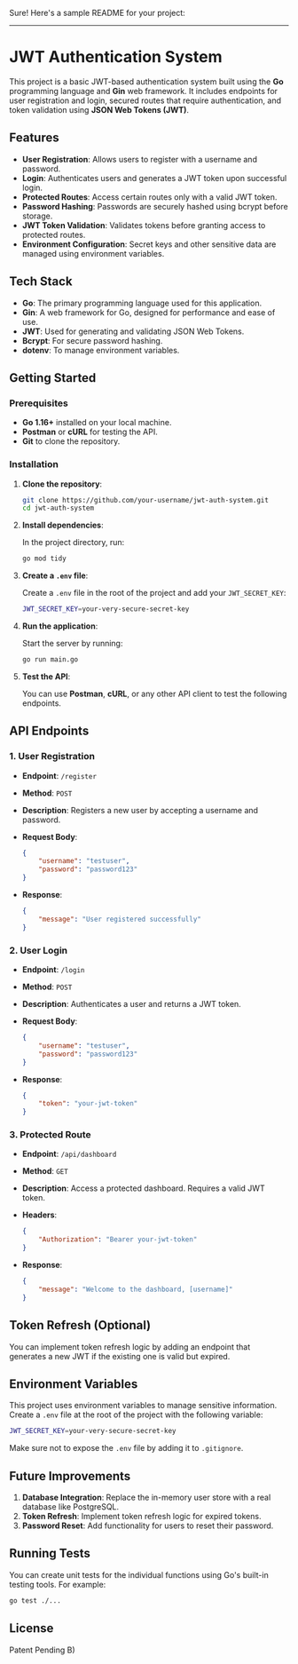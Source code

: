 Sure! Here's a sample README for your project:

---

# JWT Authentication System

This project is a basic JWT-based authentication system built using the **Go** programming language and **Gin** web framework. It includes endpoints for user registration and login, secured routes that require authentication, and token validation using **JSON Web Tokens (JWT)**. 

## Features

- **User Registration**: Allows users to register with a username and password.
- **Login**: Authenticates users and generates a JWT token upon successful login.
- **Protected Routes**: Access certain routes only with a valid JWT token.
- **Password Hashing**: Passwords are securely hashed using bcrypt before storage.
- **JWT Token Validation**: Validates tokens before granting access to protected routes.
- **Environment Configuration**: Secret keys and other sensitive data are managed using environment variables.

## Tech Stack

- **Go**: The primary programming language used for this application.
- **Gin**: A web framework for Go, designed for performance and ease of use.
- **JWT**: Used for generating and validating JSON Web Tokens.
- **Bcrypt**: For secure password hashing.
- **dotenv**: To manage environment variables.

## Getting Started

### Prerequisites

- **Go 1.16+** installed on your local machine.
- **Postman** or **cURL** for testing the API.
- **Git** to clone the repository.

### Installation

1. **Clone the repository**:

    ```bash
    git clone https://github.com/your-username/jwt-auth-system.git
    cd jwt-auth-system
    ```

2. **Install dependencies**:

    In the project directory, run:

    ```bash
    go mod tidy
    ```

3. **Create a `.env` file**:

    Create a `.env` file in the root of the project and add your `JWT_SECRET_KEY`:

    ```bash
    JWT_SECRET_KEY=your-very-secure-secret-key
    ```

4. **Run the application**:

    Start the server by running:

    ```bash
    go run main.go
    ```

5. **Test the API**:

    You can use **Postman**, **cURL**, or any other API client to test the following endpoints.

## API Endpoints

### 1. **User Registration**

- **Endpoint**: `/register`
- **Method**: `POST`
- **Description**: Registers a new user by accepting a username and password.
- **Request Body**:

    ```json
    {
        "username": "testuser",
        "password": "password123"
    }
    ```

- **Response**:

    ```json
    {
        "message": "User registered successfully"
    }
    ```

### 2. **User Login**

- **Endpoint**: `/login`
- **Method**: `POST`
- **Description**: Authenticates a user and returns a JWT token.
- **Request Body**:

    ```json
    {
        "username": "testuser",
        "password": "password123"
    }
    ```

- **Response**:

    ```json
    {
        "token": "your-jwt-token"
    }
    ```

### 3. **Protected Route**

- **Endpoint**: `/api/dashboard`
- **Method**: `GET`
- **Description**: Access a protected dashboard. Requires a valid JWT token.
- **Headers**:

    ```json
    {
        "Authorization": "Bearer your-jwt-token"
    }
    ```

- **Response**:

    ```json
    {
        "message": "Welcome to the dashboard, [username]"
    }
    ```

## Token Refresh (Optional)

You can implement token refresh logic by adding an endpoint that generates a new JWT if the existing one is valid but expired.

## Environment Variables

This project uses environment variables to manage sensitive information. Create a `.env` file at the root of the project with the following variable:

```bash
JWT_SECRET_KEY=your-very-secure-secret-key
```

Make sure not to expose the `.env` file by adding it to `.gitignore`.

## Future Improvements

1. **Database Integration**: Replace the in-memory user store with a real database like PostgreSQL.
2. **Token Refresh**: Implement token refresh logic for expired tokens.
3. **Password Reset**: Add functionality for users to reset their password.

## Running Tests

You can create unit tests for the individual functions using Go's built-in testing tools. For example:

```bash
go test ./...
```

## License
Patent Pending B)
